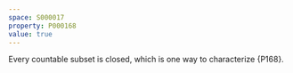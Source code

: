 ```yaml
---
space: S000017
property: P000168
value: true
---
```


Every countable subset is closed, which is one way to characterize {P168}.
